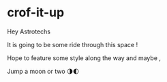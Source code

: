 # crof-it-up

Hey Astrotechs 

It is going to be some ride through this space ! 

Hope to feature some style along the way and maybe ,

Jump a moon or two 🌗🌓



